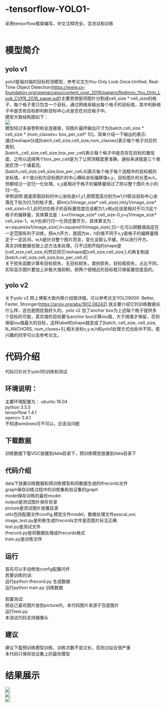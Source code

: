 # -tensorflow-YOLO1-
采用tensorflow框架编写，中文注释完全，含测试和训练<br><br>

# 模型简介
## yolo v1
yolo1是端对端的目标检测模型，参考论文为You Only Look Once:Unified, Real-Time Object Detection(https://www.cv-foundation.org/openaccess/content_cvpr_2016/papers/Redmon_You_Only_Look_CVPR_2016_paper.pdf)主要思想是将图片分割成cell_size * cell_size的格子，每个格子里只包含一个目标，通过网络来输出每个格子的目标值，其中判断格子中是否有目标即判断目标中心点是否在对应格子中。<br>
模型大致结构图如下：<br>
![](https://github.com/LeslieZhoa/-tensorflow-YOLO1-/blob/master/output/model.png)<br>
模型经过多层卷积和全连接层，将图片最终输出尺寸为[batch,cell_size * cell_size * (num_classes+ box_per_cell* 5)]。简单介绍一下输出的表示:<br>
通过reshape分成[batch,cell_size,cell_size,num_classes]表示每个格子对应的类别;<br>
[batch_,cell_size,cell_size,box_per_cell]表示每个格子中是否存在目标的置信度，之所以选择两个box_per_cell是为了让预测精度更准确，通俗来讲就是三个臭皮匠顶一个诸葛亮;<br>
[batch,cell_size,cell_size,box_per_cell,4]表示每个格子每个选框中的目标框的坐标值，4个值分别为目标图片的中心横纵坐标偏移值x,y，目标图片的长宽w,h，但都经过一定归一化处理。x,y是相对于格子的偏移量经过了除以整个图片大小的归一化。<br>
举例说明:就是原图目标的中心坐标是x1,y1,原图宽高分别为w1,h1假设目标中心坐落在下标为[0,1]的格子里，即int(x1/image_size* cell_size),int(y1/image_size* cell_size)=0,1,此时对应格子的目标置信度应该都为1,x和y应该是相对于[0,1]这个格子的偏移量，具体算法是：x=x1/image_size* cell_size-0,y=y1/image_size* cell_size-1。w,h也进行归一化但还要开方，具体算法为：w=square(w1/image_size),h=square(h1/image_size),归一化可以把数值指定在一定范围有利于训练，把w,h开方，是因为w，h的值不同于x,y是格子的偏移量限定于一定区间，w,h是针对整个图片而言，变化没那么平缓，所以进行开方。<br>
真实训练数据也按上述方法来处理，只不过刚开始的shape是[cell_size,cell_size,4]然后将它reshape成[cell_size,cell_size,1,4]再复制成[batch,cell_size,cell_size,box_per_cell,4]<br>
关于损失函数计算有目标损失，无目标损失，类别损失，目标框损失，占比不同，实际显示图片要加上非极大值抑制，把两个很相近的目标框只保留置信度高的。
## yolo v2
关于yolo v2 网上博客大致内荣介绍很详细，可以参考论文YOLO9000: Better, Faster, Stronger(https://arxiv.org/abs/1612.08242),我主要介绍它的训练数据长什么样，这也是困扰我好久的。yolo v2 加了anchor box为上述每个格子提供多个目标的可能，真实值的目标要与anchor box计算iou值，大于阈值才保留，否则保留iou值最大的目标，这样label的shape就变成了[batch, cell_size, cell_size, N_ANCHORS, num_clsses+5],相关坐标x,y,w,h和yolo1处理方式也些许不同，感兴趣的同学可以去参考论文。<br>
# 代码介绍
代码只针对于yolo1的训练和测试
## 环境说明：
主要环境配置为：
ubuntu 16.04<br>
python 3.5.5<br>
tensorflow 1.4.1<br>
opencv 3.4.1<br>
不知道windows可不可以，应该没问题
## 下载数据
训练数据下载VOC放置到data目录下，预训练模型放置到data目录下
## 代码介绍
data下放置训练数据和预训练模型和将数据生成的tfrecords文件<br>
graph保存训练过程中的训练集和验证集的graph<br>
model保存训练的最优model<br>
output是测试图片保存目录<br>
picture是测试图片放置目录<br>
utils包括配置文件config,模型文件model，数据处理文件psscal_voc<br>
image_test.py是判断生成tfrecords文件是否图片标注正确<br>
test.py是测试文件<br>
tfrecord.py是将数据处理成tfrecords格式<br>
train.py是训练文件
## 运行
首先可以手动修改config配置问件<br>
若要训练的话:<br>
运行python tfrecord.py 生成数据<br>
运行python train.py 训练数据<br><br>
若要测试:<br>
把自己喜欢图片放到picture内，本代码图片来源于百度图片<br>
运行test.py<br>
本测试代码支持摄像头<br>
## 建议
建议下载预训练模型训练，训练次数不宜过长，否则过拟合很严重<br>
本代码只保存验证集上的最优模型
# 结果展示
![](https://github.com/LeslieZhoa/-tensorflow-YOLO1-/blob/master/output/2007_000364.jpg)<br>
![](https://github.com/LeslieZhoa/-tensorflow-YOLO1-/blob/master/output/4.jpg)<br>
![](https://github.com/LeslieZhoa/-tensorflow-YOLO1-/blob/master/output/test.jpg)<br>
